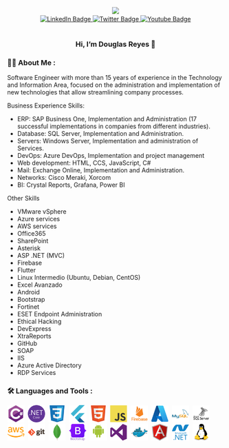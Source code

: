 <div id="header" align="center">
  <img src="https://cdn.dribbble.com/users/1162077/screenshots/3848914/media/7ed7d5ca074b48b328150e5a231e8d1f.gif" width="250"/>
  <div id="badges">
    <a href="linkedin.com/in/dyrg7">
  <img src="https://img.shields.io/badge/LinkedIn-blue?style=for-the-badge&logo=linkedin&logoColor=white" alt="LinkedIn Badge"/>
    </a>
    <a href="https://twitter.com/DYRG_7">
    <img src="https://img.shields.io/badge/Twitter-blue?style=for-the-badge&logo=twitter&logoColor=white" alt="Twitter Badge"/>
    <a/>
    <a href="https://www.youtube.com/@douglasreyes8476">
  <img src="https://img.shields.io/badge/YouTube-red?style=for-the-badge&logo=youtube&logoColor=white" alt="Youtube Badge"/>
            <a/>
</div>
<img src="https://komarev.com/ghpvc/?username=dreyesalanza&style=flat-square&color=blue" alt=""/>
      
 <h3>Hi, I’m Douglas Reyes 👋</h3>
</div>


 ### :woman_technologist: About Me :

Software Engineer with more than 15 years of experience in the Technology and Information Area, focused on the administration and implementation of new technologies that allow streamlining company processes.

Business Experience Skills:

- ERP: SAP Business One, Implementation and Administration (17 successful implementations in companies from different industries).
- Database: SQL Server, Implementation and Administration.
- Servers: Windows Server, Implementation and administration of Services.
- DevOps: Azure DevOps, Implementation and project management
- Web development: HTML, CCS, JavaScript, C#
- Mail: Exchange Online, Implementation and Administration.
- Networks: Cisco Meraki, Xorcom
- BI: Crystal Reports, Grafana, Power BI

Other Skills

- VMware vSphere
- Azure services
- AWS services
- Office365
- SharePoint
- Asterisk
- ASP .NET (MVC)
- Firebase
- Flutter
- Linux Intermedio (Ubuntu, Debian, CentOS)
- Excel Avanzado
- Android
- Bootstrap
- Fortinet
- ESET Endpoint Administration
- Ethical Hacking
- DevExpress
- XtraReports
- GitHub
- SOAP
- IIS
- Azure Active Directory
- RDP Services
    
 ### :hammer_and_wrench: Languages and Tools :
 <div>
  <img src="https://github.com/devicons/devicon/blob/master/icons/csharp/csharp-original.svg" title="Java" alt="Java" width="40" height="40"/>&nbsp;
  <img src="https://github.com/devicons/devicon/blob/master/icons/dotnetcore/dotnetcore-original.svg" title="React" alt="React" width="40" height="40"/>&nbsp;
  <img src="https://github.com/devicons/devicon/blob/master/icons/css3/css3-original.svg" title="Material UI" alt="Material UI" width="40" height="40"/>&nbsp;
  <img src="https://github.com/devicons/devicon/blob/master/icons/flutter/flutter-original.svg" title="Flutter" alt="Flutter" width="40" height="40"/>&nbsp;
  <img src="https://github.com/devicons/devicon/blob/master/icons/html5/html5-original.svg" title="HTML5" alt="HTML" width="40" height="40"/>&nbsp;
  <img src="https://github.com/devicons/devicon/blob/master/icons/javascript/javascript-original.svg" title="JavaScript" alt="JavaScript" width="40" height="40"/>&nbsp;
  <img src="https://github.com/devicons/devicon/blob/master/icons/firebase/firebase-plain-wordmark.svg" title="Firebase" alt="Firebase" width="40" height="40"/>&nbsp;
  <img src="https://github.com/devicons/devicon/blob/master/icons/azure/azure-original.svg" title="Gatsby"  alt="Gatsby" width="40" height="40"/>&nbsp;
  <img src="https://github.com/devicons/devicon/blob/master/icons/mysql/mysql-original-wordmark.svg" title="MySQL"  alt="MySQL" width="40" height="40"/>&nbsp;
  <img src="https://github.com/devicons/devicon/blob/master/icons/microsoftsqlserver/microsoftsqlserver-plain-wordmark.svg" title="NodeJS" alt="NodeJS" width="40" height="40"/>&nbsp;
  <img src="https://github.com/devicons/devicon/blob/master/icons/amazonwebservices/amazonwebservices-plain-wordmark.svg" title="AWS" alt="AWS" width="40" height="40"/>&nbsp;
  <img src="https://github.com/devicons/devicon/blob/master/icons/git/git-original-wordmark.svg" title="Git" **alt="Git" width="40" height="40"/>&nbsp;
  <img src="https://github.com/devicons/devicon/blob/master/icons/mongodb/mongodb-original.svg" title="Material UI" alt="Material UI" width="40" height="40"/>&nbsp;
  <img src="https://github.com/devicons/devicon/blob/master/icons/bootstrap/bootstrap-original-wordmark.svg" title="Flutter" alt="Flutter" width="40" height="40"/>&nbsp;
  <img src="https://github.com/devicons/devicon/blob/master/icons/android/android-original-wordmark.svg" title="HTML5" alt="HTML" width="40" height="40"/>&nbsp;
  <img src="https://github.com/devicons/devicon/blob/master/icons/visualstudio/visualstudio-plain.svg" title="JavaScript" alt="JavaScript" width="40"/>&nbsp; 
  <img src="https://github.com/devicons/devicon/blob/master/icons/docker/docker-original.svg" title="JavaScript" alt="JavaScript" width="40"/>&nbsp; 
  <img src="https://github.com/devicons/devicon/blob/master/icons/angularjs/angularjs-original.svg" title="JavaScript" alt="JavaScript" width="40"/>&nbsp;
  <img src="https://github.com/devicons/devicon/blob/master/icons/dot-net/dot-net-plain-wordmark.svg" title="JavaScript" alt="JavaScript" width="40"/>&nbsp;
  <img src="https://github.com/devicons/devicon/blob/master/icons/linux/linux-original.svg" title="JavaScript" alt="JavaScript" width="40"/> 
  
  
  
  
  
</div>
 
<!---
dreyesalanza/dreyesalanza is a ✨ special ✨ repository because its `README.md` (this file) appears on your GitHub profile.
You can click the Preview link to take a look at your changes.
--->
